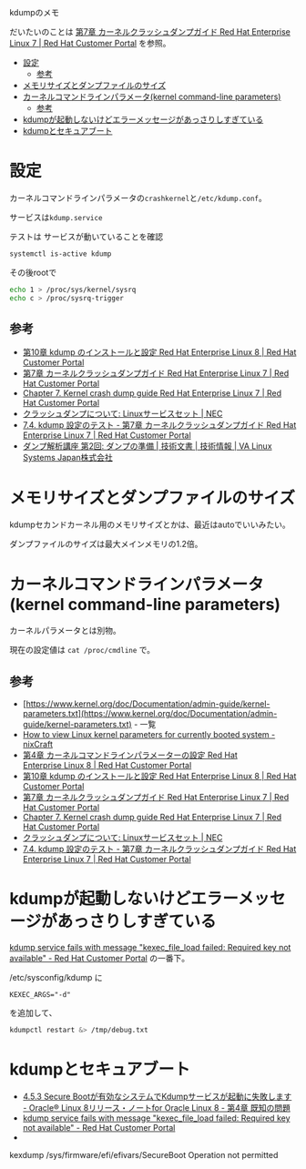 kdumpのメモ

だいたいのことは
[第7章 カーネルクラッシュダンプガイド Red Hat Enterprise Linux 7 | Red Hat Customer Portal](https://access.redhat.com/documentation/ja-jp/red_hat_enterprise_linux/7/html/kernel_administration_guide/kernel_crash_dump_guide)
を参照。

- [設定](#設定)
  - [参考](#参考)
- [メモリサイズとダンプファイルのサイズ](#メモリサイズとダンプファイルのサイズ)
- [カーネルコマンドラインパラメータ(kernel command-line parameters)](#カーネルコマンドラインパラメータkernel-command-line-parameters)
  - [参考](#参考-1)
- [kdumpが起動しないけどエラーメッセージがあっさりしすぎている](#kdumpが起動しないけどエラーメッセージがあっさりしすぎている)
- [kdumpとセキュアブート](#kdumpとセキュアブート)


# 設定

カーネルコマンドラインパラメータの`crashkernel`と`/etc/kdump.conf`。

サービスは`kdump.service`

テストは
サービスが動いていることを確認
```sh
systemctl is-active kdump
```
その後rootで
```sh
echo 1 > /proc/sys/kernel/sysrq
echo c > /proc/sysrq-trigger
```

## 参考

- [第10章 kdump のインストールと設定 Red Hat Enterprise Linux 8 | Red Hat Customer Portal](https://access.redhat.com/documentation/ja-jp/red_hat_enterprise_linux/8/html/managing_monitoring_and_updating_the_kernel/installing-and-configuring-kdump_managing-monitoring-and-updating-the-kernel)
- [第7章 カーネルクラッシュダンプガイド Red Hat Enterprise Linux 7 | Red Hat Customer Portal](https://access.redhat.com/documentation/ja-jp/red_hat_enterprise_linux/7/html/kernel_administration_guide/kernel_crash_dump_guide)
- [Chapter 7. Kernel crash dump guide Red Hat Enterprise Linux 7 | Red Hat Customer Portal](https://access.redhat.com/documentation/en-us/red_hat_enterprise_linux/7/html/kernel_administration_guide/kernel_crash_dump_guide)
- [クラッシュダンプについて: Linuxサービスセット | NEC](https://jpn.nec.com/linux/linux-os/ss/d_dump.html)
- [7.4. kdump 設定のテスト - 第7章 カーネルクラッシュダンプガイド Red Hat Enterprise Linux 7 | Red Hat Customer Portal](https://access.redhat.com/documentation/ja-jp/red_hat_enterprise_linux/7/html/kernel_administration_guide/kernel_crash_dump_guide#sect-kdump-test)
- [ダンプ解析講座 第2回: ダンプの準備 | 技術文書 | 技術情報 | VA Linux Systems Japan株式会社](https://www.valinux.co.jp/technologylibrary/document/linuxkernel/dump0002)


# メモリサイズとダンプファイルのサイズ

kdumpセカンドカーネル用のメモリサイズとかは、最近はautoでいいみたい。

ダンプファイルのサイズは最大メインメモリの1.2倍。



# カーネルコマンドラインパラメータ(kernel command-line parameters)

カーネルパラメータとは別物。


現在の設定値は
`cat /proc/cmdline`
で。

## 参考

- [https://www.kernel.org/doc/Documentation/admin-guide/kernel-parameters.txt](https://www.kernel.org/doc/Documentation/admin-guide/kernel-parameters.txt) - 一覧
- [How to view Linux kernel parameters for currently booted system - nixCraft](https://www.cyberciti.biz/faq/display-view-linux-kernel-parameters-for-booted/)
- [第4章 カーネルコマンドラインパラメーターの設定 Red Hat Enterprise Linux 8 | Red Hat Customer Portal](https://access.redhat.com/documentation/ja-jp/red_hat_enterprise_linux/8/html/managing_monitoring_and_updating_the_kernel/configuring-kernel-command-line-parameters_managing-monitoring-and-updating-the-kernel)
- [第10章 kdump のインストールと設定 Red Hat Enterprise Linux 8 | Red Hat Customer Portal](https://access.redhat.com/documentation/ja-jp/red_hat_enterprise_linux/8/html/managing_monitoring_and_updating_the_kernel/installing-and-configuring-kdump_managing-monitoring-and-updating-the-kernel)
- [第7章 カーネルクラッシュダンプガイド Red Hat Enterprise Linux 7 | Red Hat Customer Portal](https://access.redhat.com/documentation/ja-jp/red_hat_enterprise_linux/7/html/kernel_administration_guide/kernel_crash_dump_guide)
- [Chapter 7. Kernel crash dump guide Red Hat Enterprise Linux 7 | Red Hat Customer Portal](https://access.redhat.com/documentation/en-us/red_hat_enterprise_linux/7/html/kernel_administration_guide/kernel_crash_dump_guide)
- [クラッシュダンプについて: Linuxサービスセット | NEC](https://jpn.nec.com/linux/linux-os/ss/d_dump.html)
- [7.4. kdump 設定のテスト - 第7章 カーネルクラッシュダンプガイド Red Hat Enterprise Linux 7 | Red Hat Customer Portal](https://access.redhat.com/documentation/ja-jp/red_hat_enterprise_linux/7/html/kernel_administration_guide/kernel_crash_dump_guide#sect-kdump-test)


# kdumpが起動しないけどエラーメッセージがあっさりしすぎている

[kdump service fails with message "kexec_file_load failed: Required key not available" - Red Hat Customer Portal](https://access.redhat.com/solutions/3683241) の一番下。

/etc/sysconfig/kdump に
```
KEXEC_ARGS="-d"
```
を追加して、
```sh
kdumpctl restart &> /tmp/debug.txt
```

# kdumpとセキュアブート

- [4.5.3 Secure Bootが有効なシステムでKdumpサービスが起動に失敗します - Oracle® Linux 8リリース・ノートfor Oracle Linux 8 - 第4章 既知の問題](https://docs.oracle.com/cd/F22978_01/8/relnotes8.0/ol8-issues-known.html#ol8-issues-29954639)
- [kdump service fails with message "kexec_file_load failed: Required key not available" - Red Hat Customer Portal](https://access.redhat.com/solutions/3683241)
- 


kexdump /sys/firmware/efi/efivars/SecureBoot Operation not permitted